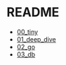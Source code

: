 # README

- [00_tiny](00_tiny.md)
- [01_deep_dive](01_deep_dive.md)
- [02_go](02_go.md)
- [03_db](03_db.md)
